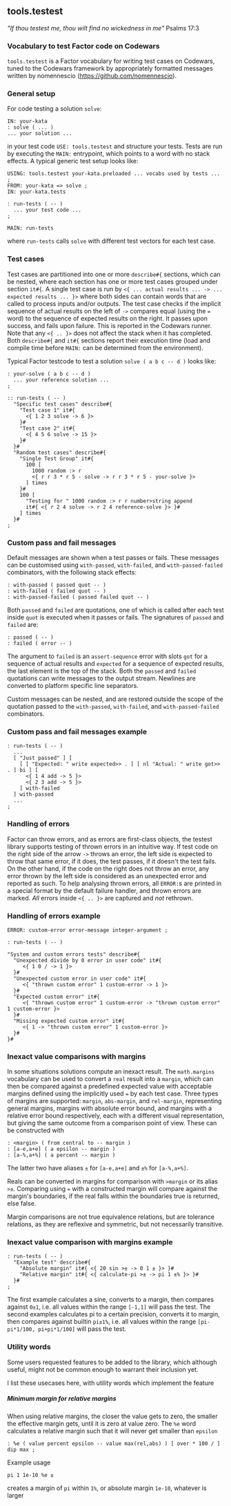 ﻿## tools.testest
*"If thou testest me, thou wilt find no wickedness in me"*
Psalms 17:3

### Vocabulary to test Factor code on Codewars

`tools.testest` is a Factor vocabulary for writing test cases on Codewars, tuned to the Codewars framework by appropriately formatted messages written by nomennescio (https://github.com/nomennescio).

### General setup

For code testing a solution `solve`:
```
IN: your-kata
: solve ( ... )
... your solution ...
```

in your test code `USE: tools.testest` and structure your tests. Tests are run by executing the `MAIN:` entrypoint, which points to a word with no stack effects. A typical generic test setup looks like:
```
USING: tools.testest your-kata.preloaded ... vocabs used by tests ... ;
FROM: your-kata => solve ;
IN: your-kata.tests

: run-tests ( -- )
  ... your test code ...
;

MAIN: run-tests
```
where `run-tests` calls `solve` with different test vectors for each test case.

### Test cases
Test cases are partitioned into one or more `describe#{` sections, which can be nested, where each section has one or more test cases grouped under section `it#{`. A single test case is run by `<{ ... actual results ... -> ... expected results ... }>` where both sides can contain words that are called to process inputs and/or outputs. The test case checks if the implicit sequence of actual results on the left of `->` compares equal (using the `=` word) to the sequence of expected results on the right. It passes upon success, and fails upon failure. This is reported in the Codewars runner. Note that any `<{ .. }>` does not affect the stack when it has completed. Both `describe#{` and `it#{` sections report their execution time (load and compile time before `MAIN:` can be determined from the environment).

Typical Factor testcode to test a solution `solve ( a b c -- d )` looks like:
```
: your-solve ( a b c -- d )
  ... your reference solution ...
;

:: run-tests ( -- )
  "Specific test cases" describe#{
    "Test case 1" it#{
      <{ 1 2 3 solve -> 6 }>
    }#
    "Test case 2" it#{
      <{ 4 5 6 solve -> 15 }>
    }#
  }#
  "Random test cases" describe#{
    "Single Test Group" it#{
      100 [
        1000 random :> r
        <{ r r 3 * r 5 - solve -> r r 3 * r 5 - your-solve }>
      ] times
    }#
    100 [
      "Testing for " 1000 random :> r r number>string append
      it#{ <{ r 2 4 solve -> r 2 4 reference-solve }> }#
    ] times
  }#
;
```

### Custom pass and fail messages

Default messages are shown when a test passes or fails. These messages can be customised using `with-passed`, `with-failed`, and `with-passed-failed` combinators, with the following stack effects:
```
: with-passed ( passed quot -- )
: with-failed ( failed quot -- )
: with-passed-failed ( passed failed quot -- )
```
Both `passed` and `failed` are quotations, one of which is called after each test inside `quot` is executed when it passes or fails. The signatures of `passed` and `failed` are:
```
: passed ( -- )
: failed ( error -- )
```

The argument to `failed` is an `assert-sequence` error with slots `got` for a sequence of actual results and `expected` for a sequence of expected results, the last element is the top of the stack. Both the `passed` and `failed` quotations can write messages to the output stream. Newlines are converted to platform specific line separators.

Custom messages can be nested, and are restored outside the scope of the quotation passed to the `with-passed`, `with-failed`, and `with-passed-failed` combinators.

### Custom pass and fail messages example

```
: run-tests ( -- )
  ...
  [ "Just passed" ] [
    [ [ "Expected: " write expected>> . ] [ nl "Actual: " write got>> . ] bi ] [
      <{ 1 4 add -> 5 }>
      <{ 2 3 add -> 5 }>
    ] with-failed
  ] with-passed
  ...
;
```

### Handling of errors

Factor can throw errors, and as errors are first-class objects, the testest library supports testing of thrown errors in an intuitive way. If test code on the right side of the arrow `->` throws an error, the left side is expected to throw that same error, if it does, the test passes, if it doesn't the test fails. On the other hand, if the code on the right does not throw an error, any error thrown by the left side is considered as an unexpected error and reported as such. To help analysing thrown errors, all `ERROR:`s are printed in a special format by the default failure handler, and thrown errors are marked. *All* errors inside `<{ .. }>` are captured and *not* rethrown.

### Handling of errors example

```
ERROR: custom-error error-message integer-argument ;

: run-tests ( -- )

"System and custom errors tests" describe#{
  "Unexpected divide by 0 error in user code" it#{
     <{ 1 0 / -> 1 }>
  }#
  "Unexpected custom error in user code" it#{
     <{ "thrown custom error" 1 custom-error -> 1 }>
  }#
  "Expected custom error" it#{
     <{ "thrown custom error" 1 custom-error -> "thrown custom error" 1 custom-error }>
  }#
  "Missing expected custom error" it#{
     <{ 1 -> "thrown custom error" 1 custom-error }>
  }#
}#
```

### Inexact value comparisons with margins

In some situations solutions compute an inexact result. The `math.margins` vocabulary can be used to convert a `real` result into a `margin`, which can then be compared against a predefined expected value with acceptable margins defined using the implicitly used `=` by each test case. Three types of margins are supported: `margin`, `abs-margin`, and `rel-margin`, representing general margins, margins with absolute error bound, and margins with a relative error bound respectively, each with a different visual representation, but giving the same outcome from a comparison point of view. These can be constructed with
```
: <margin> ( from central to -- margin )
: [a-e,a+e] ( a epsilon -- margin )
: [a-%,a+%] ( a percent -- margin )
```
The latter two have aliases `±` for `[a-e,a+e]` and `±%` for `[a-%,a+%]`.

Reals can be converted in margins for comparison with `>margin` or its alias `>±`. Comparing using `=` with a constructed margin will compare against the margin's boundaries, if the real falls within the boundaries true is returned, else false.

Margin comparisons are not true equivalence relations, but are tolerance relations, as they are reflexive and symmetric, but not necessarily transitive.

### Inexact value comparison with margins example

```
: run-tests ( -- )
  "Example test" describe#{
    "Absolute margin" it#{ <{ 20 sin >± -> 0 1 ± }> }#
    "Relative margin" it#{ <{ calculate-pi >± -> pi 1 ±% }> }#
  }#
;
```

The first example calculates a sine, converts to a margin, then compares against `0±1`, i.e. all values within the range `[-1,1]` will pass the test.
The second examples calculates pi to a certain precision, converts it to margin, then compares against builtin `pi±1%`, i.e. all values within the range `[pi-pi*1/100, pi+pi*1/100]` will pass the test.

### Utility words

Some users requested features to be added to the library, which although useful, might not be common enough to warrant their inclusion yet.

I list these usecases here, with utility words which implement the feature

##### Minimum margin for relative margins

When using relative margins, the closer the value gets to zero, the smaller the effective margin gets, until it is zero at value zero. The `%e` word calculates a relative margin such that it will never get smaller than `epsilon`
```
: %e ( value percent epsilon -- value max(rel,abs) ) [ over * 100 / ] dip max ;
```

Example usage
```
pi 1 1e-10 %e ±
```
creates a margin of `pi` within `1%`, or absolute margin `1e-10`, whatever is larger

